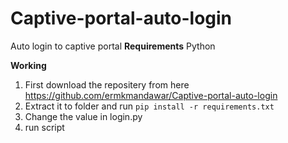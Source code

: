 # Captive-portal-auto-login
Auto login to captive portal
**Requirements**
Python

**Working**
1. First download the repositery from here https://github.com/ermkmandawar/Captive-portal-auto-login
2. Extract it to folder and run `pip install -r requirements.txt`
3. Change the value in login.py
4. run script
